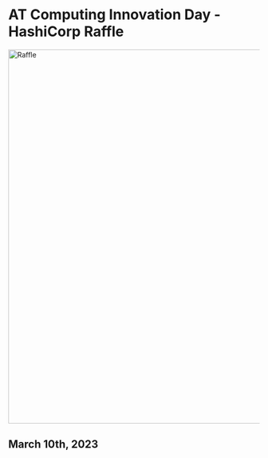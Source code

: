 # AT Computing Innovation Day - HashiCorp Raffle

<img width="750" alt="Raffle" src="https://user-images.githubusercontent.com/40221816/224140571-6aa56786-49fe-4d10-af6d-b24bb7ce945d.png">

## March 10th, 2023
